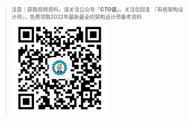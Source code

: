 > 注意：获取视频资料，请关注公众号「**CTO说**」。关注后回复  『系统架构设计师』，免费领取2022年最新最全的架构设计师备考资料
> ![公众号二维码](../../img/qrcode.jpg)